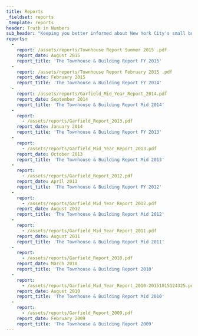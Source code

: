 ```yaml
---
title: Reports
_fieldset: reports
_template: reports
header: Truth in Numbers
sub_header: "Keeping you better informed about New York City's small buildings and townhouse market"
reports:
  - 
    report: /assets/reports/Townhouse Report Summer 2015 .pdf
    report_date: August 2015
    report_title: 'The Townhouse & Building Report FY 2015'
  - 
    report: /assets/reports/Townhouse Report February 2015 .pdf
    report_date: February 2015
    report_title: 'The Townhouse & Building Report FY 2014'
  - 
    report: /assets/reports/Garfield_Mid_Year_Report_2014.pdf
    report_date: September 2014
    report_title: 'The Townhouse & Building Report Mid 2014'
  - 
    report:
      - /assets/reports/Garfield_Report_2013.pdf
    report_date: January 2014
    report_title: 'The Townhouse & Building Report FY 2013'
  - 
    report:
      - /assets/reports/Garfield_Mid_Year_Report_2013.pdf
    report_date: October 2013
    report_title: 'The Townhouse & Building Report Mid 2013'
  - 
    report:
      - /assets/reports/Garfield_Report_2012.pdf
    report_date: April 2013
    report_title: 'The Townhouse & Building Report FY 2012'
  - 
    report:
      - /assets/reports/Garfield_Mid_Year_Report_2012.pdf
    report_date: August 2012
    report_title: 'The Townhouse & Building Report Mid 2012'
  - 
    report:
      - /assets/reports/Garfield_Mid_Year_Report_2011.pdf
    report_date: August 2011
    report_title: 'The Townhouse & Building Report Mid 2011'
  - 
    report:
      - /assets/reports/Garfield_Report_2010.pdf
    report_date: March 2010
    report_title: 'The Townhouse & Building Report 2010'
  - 
    report:
      - /assets/reports/Garfield_Mid_Year_Report_2010-20151015124325.pdf
    report_date: August 2010
    report_title: 'The Townhouse & Building Report Mid 2010'
  - 
    report:
      - /assets/reports/Garfield_Report_2009.pdf
    report_date: February 2009
    report_title: 'The Townhouse & Building Report 2009'
---
```


